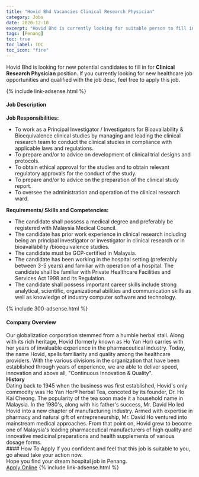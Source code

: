 ```yaml
---
title: "Hovid Bhd Vacancies Clinical Research Physician" 
category: Jobs 
date: 2020-12-10 
excerpt: "Hovid Bhd is currently looking for suitable person to fill in the Clinical Research Physician which positioned at Penang" 
tags: [Penang] 
toc: true 
toc_label: TOC 
toc_icon: "fire" 
--- 
```


<p>Hovid Bhd is looking for new potential candidates to fill in for <b>Clinical Research Physician</b> position. If you currently looking for new healthcare job opportunities and qualified with the job desc, feel free to apply this job.
</p>{% include link-adsense.html %} 
<div><div><div><h4>Job Description</h4></div></div><div><div><span><div><div><strong>Job Responsibilities:</strong></div><ul><li>To work as a Principal Investigator / Investigators for Bioavailability &amp; Bioequivalence clinical studies by managing and leading the clinical research team to conduct the clinical studies in compliance with applicable laws and regulations.</li><li>To prepare and/or to advice on development of clinical trial designs and protocols.</li><li>To obtain ethical approval for the studies and to obtain relevant regulatory approvals for the conduct of the study.</li><li>To prepare and/or to advice on the preparation of the clinical study report.</li><li>To oversee the administration and operation of the clinical research ward.</li></ul><div><strong>Requirements/ Skills and Competencies:</strong></div><ul><li>The candidate shall possess a medical degree and preferably be registered with Malaysia Medical Council.</li><li>The candidate has prior work experience in clinical research including being an principal investigator or investigator in clinical research or in bioavailability /bioequivalence studies.</li><li>The candidate must be GCP-certified in Malaysia.</li><li>The candidate has been working in the hospital setting (preferably between 3-5 years) and familiar with operation of a hospital. The candidate shall be familiar with Private Healthcare Facilities and Services Act 1998 and its Regulation.</li><li>The candidate shall possess important career skills include strong analytical, scientific, organizational abilities and communication skills as well as knowledge of industry computer software and technology.</li></ul></div></span></div></div></div> 
{% include 300-adsense.html %} 
<div><div><div><h4>Company Overview</h4></div></div><div><div><span><div><div>
	Our globalization corporation stemmed from a humble herbal stall. Along with its rich heritage, Hovid (formerly known as Ho Yan Hor) carries with her years of invaluable experience in the pharmaceutical industry. Today, the name Hovid, spells familiarity and quality among the healthcare providers. With the various divisions in the organization that have been established through years of experience, we are able to deliver speed, innovation and above all, "Continuous Innovation &amp; Quality".</div>
<div>
<strong>History</strong></div>
<div>
	Dating back to 1945 when the business was first established, Hovid's only commodity was Ho Yan Hor&#174; herbal Tea, concoted by its founder, Dr. Ho Kai Cheong. The popularity of the tea soon made it a household name in Malaysia. In the 1980's, along with his father's success, Mr. David Ho led Hovid into a new chapter of manufacturing industry. Armed with expertise in pharmacy and natural gift of entrepreneurship, Mr. David Ho ventured into mainstream medical approaches. From that point on, Hovid grew to become one of Malaysia's leading pharmaceutical manufacturers of high quality and innovative medicinal preparations and health supplements of various dosage forms.</div></div></span></div></div></div> 
#### How To Apply 
If you confident and feel that this job is suitable to you, go ahead take your action now. <br/> 
Hope you find your dream hospital job in Penang. <br/> 
<a href="https://www.jobstreet.com.my/en/job/clinical-research-physician-4436857?jobId=jobstreet-my-job-4436857&sectionRank=5&token=0~02766865-2f4f-465b-8586-5f06e4b1ecfd&fr=SRP%20View%20In%20New%20Ta" class="btn btn--warning" target="_blank" rel="nofollow noopenner">Apply Online</a> 
{% include link-adsense.html %} 